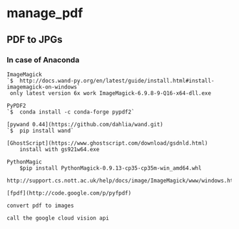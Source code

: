 # manage_pdf

## PDF to JPGs ##
### In case of Anaconda ###
    
    ImageMagick
    `$  http://docs.wand-py.org/en/latest/guide/install.html#install-imagemagick-on-windows`
     only latest version 6x work ImageMagick-6.9.8-9-Q16-x64-dll.exe
    
    PyPDF2
    `$  conda install -c conda-forge pypdf2`
        
    [pywand 0.44](https://github.com/dahlia/wand.git)
    `$  pip install wand`        
  
    [GhostScript](https://www.ghostscript.com/download/gsdnld.html)
        install with gs921w64.exe
                
    PythonMagic
		$pip install PythonMagick-0.9.13-cp35-cp35m-win_amd64.whl	
		http://support.cs.nott.ac.uk/help/docs/image/ImageMagick/www/windows.html	             
        
    [fpdf](http://code.google.com/p/pyfpdf)
        
    convert pdf to images

    call the google cloud vision api


